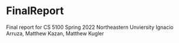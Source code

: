 # FinalReport
Final report for CS 5100 Spring 2022 Northeastern Unviersity
Ignacio Arruza, Matthew Kazan, Matthew Kugler
